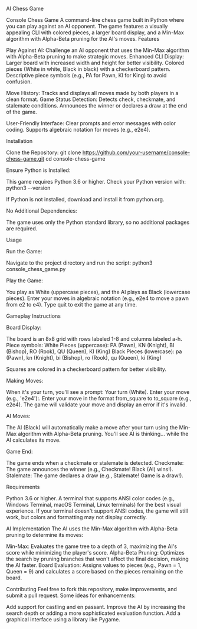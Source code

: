 AI Chess Game

Console Chess Game
A command-line chess game built in Python where you can play against an AI opponent. The game features a visually appealing CLI with colored pieces, a larger board display, and a Min-Max algorithm with Alpha-Beta pruning for the AI's moves.
Features

Play Against AI: Challenge an AI opponent that uses the Min-Max algorithm with Alpha-Beta pruning to make strategic moves.
Enhanced CLI Display:
Larger board with increased width and height for better visibility.
Colored pieces (White in white, Black in black) with a checkerboard pattern.
Descriptive piece symbols (e.g., PA for Pawn, KI for King) to avoid confusion.


Move History: Tracks and displays all moves made by both players in a clean format.
Game Status Detection:
Detects check, checkmate, and stalemate conditions.
Announces the winner or declares a draw at the end of the game.


User-Friendly Interface:
Clear prompts and error messages with color coding.
Supports algebraic notation for moves (e.g., e2e4).



Installation

Clone the Repository:
git clone https://github.com/your-username/console-chess-game.git
cd console-chess-game


Ensure Python is Installed:

This game requires Python 3.6 or higher. Check your Python version with:
python3 --version


If Python is not installed, download and install it from python.org.


No Additional Dependencies:

The game uses only the Python standard library, so no additional packages are required.



Usage

Run the Game:

Navigate to the project directory and run the script:
python3 console_chess_game.py




Play the Game:

You play as White (uppercase pieces), and the AI plays as Black (lowercase pieces).
Enter your moves in algebraic notation (e.g., e2e4 to move a pawn from e2 to e4).
Type quit to exit the game at any time.



Gameplay Instructions

Board Display:

The board is an 8x8 grid with rows labeled 1-8 and columns labeled a-h.
Piece symbols:
White Pieces (uppercase): PA (Pawn), KN (Knight), BI (Bishop), RO (Rook), QU (Queen), KI (King)
Black Pieces (lowercase): pa (Pawn), kn (Knight), bi (Bishop), ro (Rook), qu (Queen), ki (King)


Squares are colored in a checkerboard pattern for better visibility.


Making Moves:

When it's your turn, you'll see a prompt: Your turn (White). Enter your move (e.g., 'e2e4'):.
Enter your move in the format from_square to to_square (e.g., e2e4).
The game will validate your move and display an error if it's invalid.


AI Moves:

The AI (Black) will automatically make a move after your turn using the Min-Max algorithm with Alpha-Beta pruning.
You'll see AI is thinking... while the AI calculates its move.


Game End:

The game ends when a checkmate or stalemate is detected.
Checkmate: The game announces the winner (e.g., Checkmate! Black (AI) wins!).
Stalemate: The game declares a draw (e.g., Stalemate! Game is a draw!).


Requirements

Python 3.6 or higher.
A terminal that supports ANSI color codes (e.g., Windows Terminal, macOS Terminal, Linux terminals) for the best visual experience.
If your terminal doesn't support ANSI codes, the game will still work, but colors and formatting may not display correctly.



AI Implementation
The AI uses the Min-Max algorithm with Alpha-Beta pruning to determine its moves:

Min-Max: Evaluates the game tree to a depth of 3, maximizing the AI's score while minimizing the player's score.
Alpha-Beta Pruning: Optimizes the search by pruning branches that won't affect the final decision, making the AI faster.
Board Evaluation: Assigns values to pieces (e.g., Pawn = 1, Queen = 9) and calculates a score based on the pieces remaining on the board.

Contributing
Feel free to fork this repository, make improvements, and submit a pull request. Some ideas for enhancements:

Add support for castling and en passant.
Improve the AI by increasing the search depth or adding a more sophisticated evaluation function.
Add a graphical interface using a library like Pygame.

